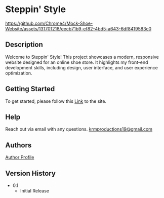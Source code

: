 # Steppin' Style


https://github.com/Chrome4/Mock-Shoe-Website/assets/131701218/eecb71b9-ef82-4bd5-a643-6df8419583c0


## Description

Welcome to Steppin' Style! This project showcases a modern, responsive website designed for an online shoe store. 
It highlights my front-end development skills, including design, user interface, and user experience optimization.

## Getting Started

To get started, please follow this [Link](https://chrome4.github.io/Mock-Shoe-Website/) to the site. 

## Help

Reach out via email with any questions. 
krmproductions19@gmail.com

## Authors

[Author Profile](https://github.com/Chrome4)

## Version History

* 0.1
    * Initial Release

